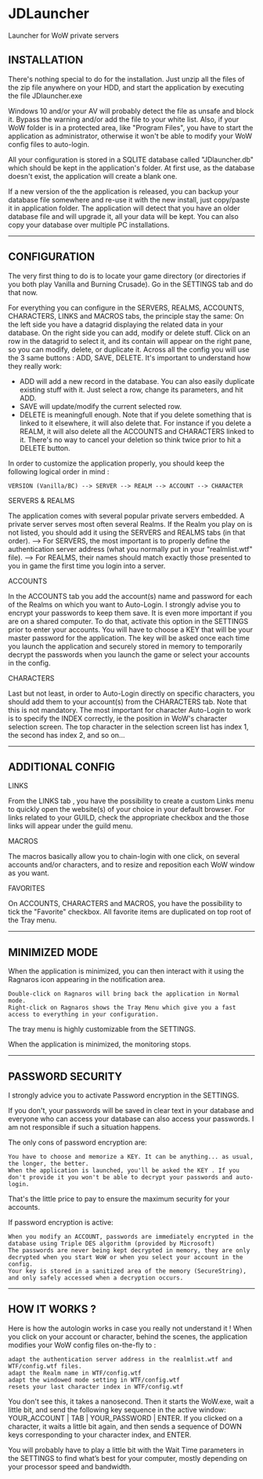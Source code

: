 # JDLauncher
Launcher for WoW private servers

INSTALLATION
------------


There's nothing special to do for the installation. Just unzip all the files of the zip file anywhere on your HDD, and start the application by executing the file JDlauncher.exe

Windows 10 and/or your AV will probably detect the file as unsafe and block it. Bypass the warning and/or add the file to your white list.
Also, if your WoW folder is in a protected area, like "Program Files", you have to start the application as administrator, otherwise it won't be able to modify your WoW config files to auto-login.

All your configuration is stored in a SQLITE database called "JDlauncher.db" which should be kept in the application's folder. At first use, as the database doesn't exist, the application will create a blank one.

If a new version of the the application is released, you can backup your database file somewhere and re-use it with the new install, just copy/paste it in application folder. The application will detect that you have an older database file and will upgrade it, all your data will be kept.
You can also copy your database over multiple PC installations.

-------------------------------------------------------------

CONFIGURATION
-------------

The very first thing to do is to locate your game directory (or directories if you both play Vanilla and Burning Crusade).
Go in the SETTINGS tab and do that now.

For everything you can configure in the SERVERS, REALMS, ACCOUNTS, CHARACTERS, LINKS and MACROS tabs, the principle stay the same:
On the left side you have a datagrid displaying the related data in your database.
On the right side you can add, modify or delete stuff.
Click on an row in the datagrid to select it, and its contain will appear on the right pane, so you can modify, delete, or duplicate it.
Across all the config you will use the 3 same buttons : ADD, SAVE, DELETE. It's important to understand how they really work:
* ADD will add a new record in the database. You can also easily duplicate existing stuff with it. Just select a row, change its parameters, and hit ADD.
* SAVE will update/modify the current selected row.
* DELETE is meaningfull enough. Note that if you delete something that is linked to it elsewhere, it will also delete that. For instance if you delete a REALM, it will also delete all the ACCOUNTS and CHARACTERS linked to it. There's no way to cancel your deletion so think twice prior to hit a DELETE button.

In order to customize the application properly, you should keep the following logical order in mind :

    VERSION (Vanilla/BC) --> SERVER --> REALM --> ACCOUNT --> CHARACTER


SERVERS & REALMS

The application comes with several popular private servers embedded. A private server serves most often several Realms.
If the Realm you play on is not listed, you should add it using the SERVERS and REALMS tabs (in that order).
--> For SERVERS, the most important is to properly define the authentication server address (what you normally put in your "realmlist.wtf" file).
--> For REALMS, their names should match exactly those presented to you in game the first time you login into a server.


ACCOUNTS

In the ACCOUNTS tab you add the account(s) name and password for each of the Realms on which you want to Auto-Login.
I strongly advise you to encrypt your passwords to keep them save. It is even more important if you are on a shared computer. To do that, activate this option in the SETTINGS prior to enter your accounts. You will have to choose a KEY that will be your master password for the application. The key will be asked once each time you launch the application and securely stored in memory to temporarily decrypt the passwords when you launch the game or select your accounts in the config.


CHARACTERS

Last but not least, in order to Auto-Login directly on specific characters, you should add them to your account(s) from the CHARACTERS tab.
Note that this is not mandatory.
The most important for character Auto-Login to work is to specify the INDEX correctly, ie the position in WoW's character selection screen. The top character in the selection screen list has index 1, the second has index 2, and so on...


-------------------------------------------------------------

ADDITIONAL CONFIG
-----------------

LINKS

From the LINKS tab , you have the possibility to create a custom Links menu to quickly open the website(s) of your choice in your default browser.
For links related to your GUILD, check the appropriate checkbox and the those links will appear under the guild menu.

MACROS

The macros basically allow you to chain-login with one click, on several accounts and/or characters, and to resize and reposition each WoW window as you want.

FAVORITES

On ACCOUNTS, CHARACTERS and MACROS, you have the possibility to tick the "Favorite" checkbox.
All favorite items are duplicated on top root of the Tray menu.

-------------------------------------------------------------

MINIMIZED MODE
--------------

When the application is minimized, you can then interact with it using the Ragnaros icon appearing in the notification area.

    Double-click on Ragnaros will bring back the application in Normal mode.
    Right-click on Ragnaros shows the Tray Menu which give you a fast access to everything in your configuration.

The tray menu is highly customizable from the SETTINGS.

When the application is minimized, the monitoring stops.

-------------------------------------------------------------

PASSWORD SECURITY
-----------------

I strongly advice you to activate Password encryption in the SETTINGS.

If you don't, your passwords will be saved in clear text in your database and everyone who can access your database can also access your passwords.
I am not responsible if such a situation happens.

The only cons of password encryption are:

    You have to choose and memorize a KEY. It can be anything... as usual, the longer, the better.
    When the application is launched, you'll be asked the KEY . If you don't provide it you won't be able to decrypt your passwords and auto-login.

That's the little price to pay to ensure the maximum security for your accounts.

If password encryption is active:

    When you modify an ACCOUNT, passwords are immediately encrypted in the database using Triple DES algorithm (provided by Microsoft)
    The passwords are never being kept decrypted in memory, they are only decrypted when you start WoW or when you select your account in the config.
    Your key is stored in a sanitized area of the memory (SecureString), and only safely accessed when a decryption occurs.

-------------------------------------------------------------

HOW IT WORKS ?
--------------

Here is how the autologin works in case you really not understand it !
When you click on your account or character, behind the scenes, the application modifies your WoW config files on-the-fly to :

    adapt the authentication server address in the realmlist.wtf and WTF/config.wtf files.
    adapt the Realm name in WTF/config.wtf
    adapt the windowed mode setting in WTF/config.wtf
    resets your last character index in WTF/config.wtf

You don't see this, it takes a nanosecond.
Then it starts the WoW.exe, wait a little bit, and send the following key sequence in the active window:
YOUR_ACCOUNT | TAB | YOUR_PASSWORD | ENTER.
If you clicked on a character, it waits a little bit again, and then sends a sequence of DOWN keys corresponding to your character index, and ENTER.

You will probably have to play a little bit with the Wait Time parameters in the SETTINGS to find what’s best for your computer, mostly depending on your processor speed and bandwidth.

